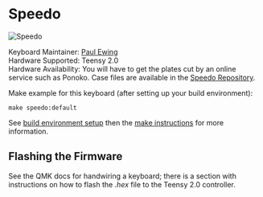 # Speedo

![Speedo](https://raw.githubusercontent.com/pcewing/speedo/master/build_log/images/04-03_23-09-56_00.jpg)

Keyboard Maintainer: [Paul Ewing](https://github.com/pcewing)  
Hardware Supported: Teensy 2.0  
Hardware Availability: You will have to get the plates cut by an online service such as Ponoko. Case files are available in the [Speedo Repository](https://github.com/pcewing/speedo).

Make example for this keyboard (after setting up your build environment):

    make speedo:default

See [build environment setup](https://docs.qmk.fm/#/getting_started_build_tools) then the [make instructions](https://docs.qmk.fm/#/getting_started_make_guide) for more information.

## Flashing the Firmware
See the QMK docs for handwiring a keyboard; there is a section with instructions on how to flash the *.hex* file to the Teensy 2.0 controller.
